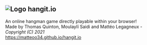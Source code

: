## ![Logo](https://matteoo34.github.io/hangit.io/favicon.ico) hangit.io
An online hangman game directly playable within your browser!  
Made by Thomas Quinton, Moulaylï Saidi and Mattéo Legagneux *- Copyright (C) 2021*  
https://matteoo34.github.io/hangit.io
